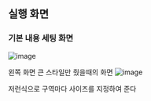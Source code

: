 ## 실행 화면

### 기본 내용 세팅 화면

![image](https://github.com/user-attachments/assets/6d43065f-66bd-4874-aa03-b0b2f58f6e42)

왼쪽 화면 큰 스타일만 줬을때의 화면
![image](https://github.com/user-attachments/assets/ad47376e-e5bf-43cd-88b8-77ade9dcfb74)

저런식으로 구역마다 사이즈를 지정하여 준다
